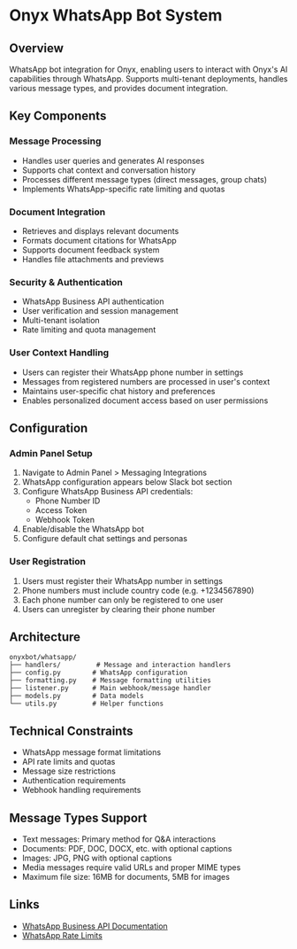 # Onyx WhatsApp Bot System

## Overview
WhatsApp bot integration for Onyx, enabling users to interact with Onyx's AI capabilities through WhatsApp. Supports multi-tenant deployments, handles various message types, and provides document integration.

## Key Components

### Message Processing
- Handles user queries and generates AI responses
- Supports chat context and conversation history
- Processes different message types (direct messages, group chats)
- Implements WhatsApp-specific rate limiting and quotas

### Document Integration
- Retrieves and displays relevant documents
- Formats document citations for WhatsApp
- Supports document feedback system
- Handles file attachments and previews

### Security & Authentication
- WhatsApp Business API authentication
- User verification and session management
- Multi-tenant isolation
- Rate limiting and quota management

### User Context Handling
- Users can register their WhatsApp phone number in settings
- Messages from registered numbers are processed in user's context
- Maintains user-specific chat history and preferences
- Enables personalized document access based on user permissions

## Configuration

### Admin Panel Setup
1. Navigate to Admin Panel > Messaging Integrations
2. WhatsApp configuration appears below Slack bot section
3. Configure WhatsApp Business API credentials:
   - Phone Number ID
   - Access Token
   - Webhook Token
4. Enable/disable the WhatsApp bot
5. Configure default chat settings and personas

### User Registration
1. Users must register their WhatsApp number in settings
2. Phone numbers must include country code (e.g. +1234567890)
3. Each phone number can only be registered to one user
4. Users can unregister by clearing their phone number

## Architecture
```
onyxbot/whatsapp/
├── handlers/         # Message and interaction handlers
├── config.py        # WhatsApp configuration
├── formatting.py    # Message formatting utilities
├── listener.py      # Main webhook/message handler
├── models.py        # Data models
└── utils.py         # Helper functions
```

## Technical Constraints
- WhatsApp message format limitations
- API rate limits and quotas
- Message size restrictions
- Authentication requirements
- Webhook handling requirements

## Message Types Support
- Text messages: Primary method for Q&A interactions
- Documents: PDF, DOC, DOCX, etc. with optional captions
- Images: JPG, PNG with optional captions
- Media messages require valid URLs and proper MIME types
- Maximum file size: 16MB for documents, 5MB for images

## Links
- [WhatsApp Business API Documentation](https://developers.facebook.com/docs/whatsapp)
- [WhatsApp Rate Limits](https://developers.facebook.com/docs/whatsapp/api/rate-limits)
